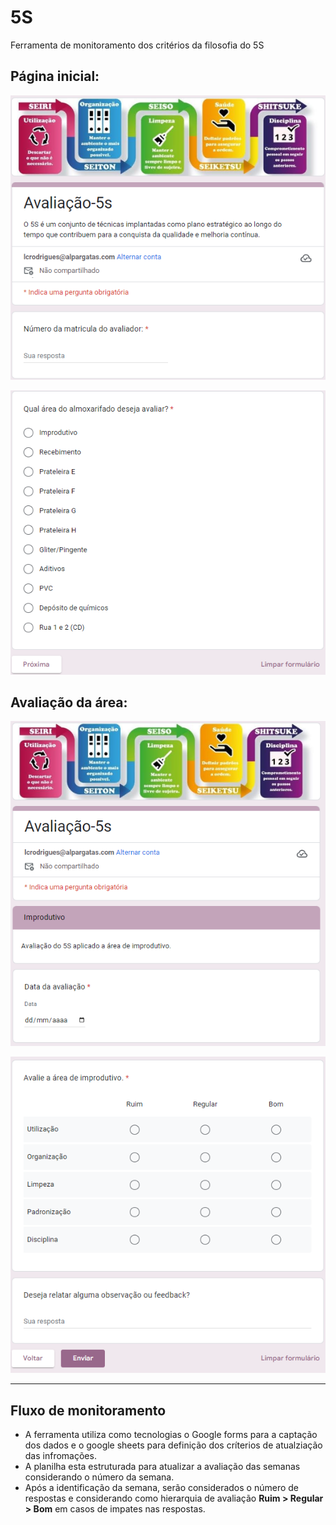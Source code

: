 # 5S
Ferramenta de monitoramento dos critérios da filosofia do 5S

## Página inicial:
![Identificação do avaliador](./Img/Inicio_5s.PNG)

![Escolha da área a ser avaliada](./Img/Inicio2_5s.PNG)

## Avaliação da área:

![Identificação da data](./Img/2page_1.PNG)

![Avaliação da área](./Img/2page_2.PNG)

---

## Fluxo de monitoramento
- A ferramenta utiliza como tecnologias o Google forms para a captação dos dados e o google sheets  para definição dos críterios de atualziação das infromações.
- A planilha esta estruturada para atualizar a avaliação das semanas considerando o número da semana.
- Após a identificação da semana, serão considerados o número de respostas e considerando como hierarquia de avaliação **Ruim > Regular > Bom**  em casos de impates nas respostas. 
